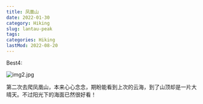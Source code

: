 ```yaml
---
title: 凤凰山
date: 2022-01-30
category: Hiking
slug: lantau-peak
tags:
categories: Hiking
lastMod: 2022-08-20
---
```

Best4:

![img2.jpg](../assets/img2_1660969809738_0.jpg)

第二次去爬凤凰山，本来心心念念，期盼能看到上次的云海，到了山顶却是一片大晴天。不过阳光下的海面已然很好看！
